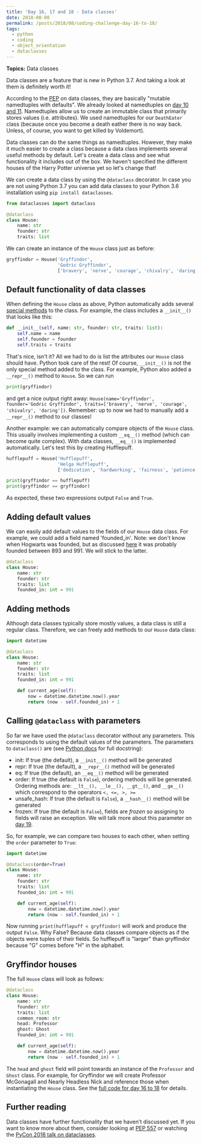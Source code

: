 ```yaml
---
title: 'Day 16, 17 and 18 - Data classes'
date: 2018-08-08
permalink: /posts/2018/08/coding-challenge-day-16-to-18/
tags:
  - python
  - coding
  - object_orientation
  - dataclasses
---
```


**Topics:** Data classes

Data classes are a feature that is new in Python 3.7. And taking a look at them is definitely worth it!

According to the [PEP](https://www.python.org/dev/peps/pep-0557/) on data classes, they are basically "mutable namedtuples with defaults". We already looked at namedtuples on [day 10 and 11](http://www.alpopkes.com/posts/2018/08/coding-challenge-day-10-and-11/). Namedtuples allow us to create an immutable class that primarily stores values (i.e. attributes). We used namedtuples for our ```DeathEater``` class (because once you become a death eather there is no way back. Unless, of course, you want to get killed by Voldemort).    
    
Data classes can do the same things as namedtuples. However, they make it much easier to create a class because a data class implements several useful methods by default. Let's create a data class and see what functionality it includes out of the box. We haven't specified the different houses of the Harry Potter universe yet so let's change that!

We can create a data class by using the ```@dataclass``` decorator. In case you are not using Python 3.7 you can add data classes to your Python 3.6 installation using ```pip install dataclasses```.

```python
from dataclasses import dataclass

@dataclass
class House:
    name: str
    founder: str
    traits: list
```

We can create an instance of the ```House``` class just as before:

```python
gryffindor = House('Gryffindor',
                   'Godric Gryffindor',
                   ['bravery', 'nerve', 'courage', 'chivalry', 'daring'])
```

## Default functionality of data classes

When defining the ```House``` class as above, Python automatically adds several [special methods](https://docs.python.org/3/glossary.html#term-special-method) to the class. For example, the class includes a ```__init__()``` that looks like this:

```python
def __init__(self, name: str, founder: str, traits: list):
    self.name = name
    self.founder = founder
    self.traits = traits
```

That's nice, isn't it? All we had to do is list the attributes our ```House``` class should have. Python took care of the rest! Of course, ```__init__()``` is not the only special method added to the class. For example, Python also added a ```__repr__()``` method to ```House```. So we can run 

```python
print(gryffindor)
```

and get a nice output right away: ```House(name='Gryffindor', founder='Godric Gryffindor', traits=['bravery', 'nerve', 'courage', 'chivalry', 'daring'])```. Remember: up to now we had to manually add a ```__repr__()``` method to our classes!   
   
Another example: we can automatically compare objects of the ```House``` class. This usually involves implementing a custom ```__eq__()``` method (which can become quite complex). With data classes, ```__eq__()``` is implemented automatically. Let's test this by creating Hufflepuff.

```python
hufflepuff = House('Hufflepuff',
                   'Helga Hufflepuff',
                   ['dedication', 'hardworking', 'fairness', 'patience', 'kindness', 'tolerance', 'loyalty'])

print(gryffindor == hufflepuff)
print(gryffindor == gryffindor)
```

As expected, these two expressions output ```False``` and ```True```. 


## Adding default values

We can easily add default values to the fields of our ```House``` data class. For example, we could add a field named 'founded_in'. Note: we don't know when Hogwarts was founded, but as discussed [here](https://scifi.stackexchange.com/questions/18550/when-was-hogwarts-founded) it was probably founded between 893 and 991. We will stick to the latter.

```python
@dataclass
class House:
    name: str
    founder: str
    traits: list
    founded_in: int = 991
```

## Adding methods

Although data classes typically store mostly values, a data class is still a regular class. Therefore, we can freely add methods to our ```House``` data class:

```python
import datetime

@dataclass
class House:
    name: str
    founder: str
    traits: list
    founded_in: int = 991

    def current_age(self):
        now = datetime.datetime.now().year
        return (now - self.founded_in) + 1
```

## Calling ```@dataclass``` with parameters

So far we have used the ```@dataclass``` decorator without any parameters. This corresponds to using the default values of the parameters. The parameters to ```dataclass()``` are (see [Python docs](https://docs.python.org/3/library/dataclasses.html) for full docstring):    
   
- init: If true (the default), a ```__init__()``` method will be generated   
- repr: If true (the default), a ```__repr__()``` method will be generated   
- eq: If true (the default), an ```__eq__()``` method will be generated   
- order: If true (the default is ```False```), ordering methods will be generated. Ordering methods are: ```__lt__(), __le__(), __gt__()```, and ```__ge__()``` which correspond to the operators ```<, <=, >, >= ```   
- unsafe_hash: If true (the default is ```False```), a ```__hash__()``` method will be generated   
- frozen: If true (the default is ```False```), fields are *frozen* so assigning to fields will raise an exception. We will talk more about this parameter on [day 19](http://www.alpopkes.com/posts/2018/08/coding-challenge-day-19/).     
   
So, for example, we can compare two houses to each other, when setting the ```order``` parameter to ```True```:

```python
import datetime

@dataclass(order=True)
class House:
    name: str
    founder: str
    traits: list
    founded_in: int = 991

    def current_age(self):
        now = datetime.datetime.now().year
        return (now - self.founded_in) + 1
```

Now running ```print(hufflepuff < gryffindor)``` will work and produce the output ```False```. Why False? Because data classes compare objects as if the objects were tuples of their fields. So hufflepuff is "larger" than gryffindor because "G" comes before "H" in the alphabet.


## Gryffindor houses

The full ```House``` class will look as follows: 

```python
@dataclass
class House:
    name: str
    founder: str
    traits: list
    common_room: str
    head: Professor
    ghost: Ghost
    founded_in: int = 991

    def current_age(self):
        now = datetime.datetime.now().year
        return (now - self.founded_in) + 1
```

The ```head``` and ```ghost``` field will point towards an instance of the ```Professor``` and ```Ghost``` class. For example, for Gryffindor we will create Professor McGonagall and Nearly Headless Nick and reference those when instantiating the ```House``` class. See the [full code for day 16 to 18](https://github.com/zotroneneis/harry_potter_universe/blob/master/code_per_day/day_16_to_18.py) for details.



## Further reading

Data classes have further functionality that we haven't discussed yet. If you want to know more about them, consider looking at [PEP 557](https://www.python.org/dev/peps/pep-0557/) or watching the [PyCon 2018 talk on dataclasses](https://www.youtube.com/watch?v=T-TwcmT6Rcw).

